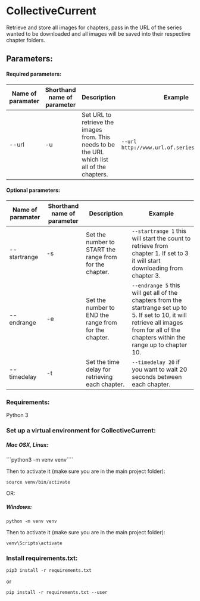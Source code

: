 # CollectiveCurrent

Retrieve and store all images for chapters, pass in the URL of the series wanted to be downloaded and all images will be saved into their respective chapter folders.

## Parameters:
#### Required parameters:
| Name of paramater | Shorthand name of parameter | Description | Example |
|-------------- | ------------- | ------------- | ------------- |
| --url | -u | Set URL to retrieve the images from. This needs to be the URL which list all of the chapters. | `--url http://www.url.of.series.to.retrieve` |


#### Optional parameters:
| Name of paramater | Shorthand name of parameter | Description | Example |
|-------------- | ------------- | ------------- | ------------- |
| --startrange | -s | Set the number to START the range from for the chapter. | `--startrange 1` this will start the count to retrieve from chapter 1. If set to 3 it will start downloading from chapter 3. |
| --endrange | -e | Set the number to END the range from for the chapter. | `--endrange 5` this will get all of the chapters from the startrange set up to 5. If set to 10, it will retrieve all images from for all of the chapters within the range up to chapter 10. |
| --timedelay | -t | Set the time delay for retrieving each chapter. | `--timedelay 20` if you want to wait 20 seconds between each chapter. |

### Requirements:
Python 3

### Set up a virtual environment for CollectiveCurrent:

##### Mac OSX, Linux:

```python3 -m venv venv````

Then to activate it (make sure you are in the main project folder):

```source venv/bin/activate```

OR:

##### Windows:
```python -m venv venv```

Then to activate it (make sure you are in the main project folder):

```venv\Scripts\activate```

### Install requirements.txt:
```pip3 install -r requirements.txt```

or

```pip install -r requirements.txt --user```
